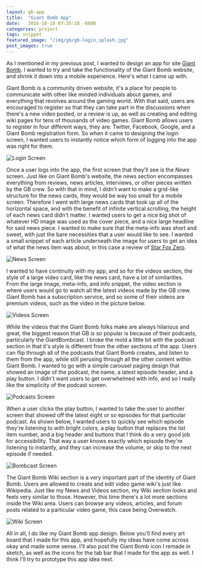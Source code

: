 ```yaml
---
layout: gb-app
title:  "Giant Bomb App"
date:   2016-10-10 07:35:18 -0800
categories: project
tags: snippet
featured_image: "/img/gb/gb-login_splash.jpg"
post_images: true
---
```


As I mentioned in my previous post, I wanted to design an app for site [Giant Bomb](http://www.giantbomb.com).  I wanted to try and take the functionality of the Giant Bomb website, and shrink it down into a mobile experience.  Here's what I came up with.

Giant Bomb is a community driven website, it's a place for people to communicate with other like minded individuals about games, and everything that revolves around the gaming world.  With that said, users are encouraged to register so that they can take part in the discussions when there's a new video posted, or a review is up, as well as creating and editing wiki pages for tens of thousands of video games.  Giant Bomb allows users to register in four different ways, they are: Twitter, Facebook, Google, and a Giant Bomb registration form.  So when it came to designing the login screen, I wanted users to instantly notice which form of logging into the app was right for them.

![Login Screen](/img/gb/hifi/Login.jpg "Login Screen")

Once a user logs into the app, the first screen that they'll see is the _News_ screen.  Just like on Giant Bomb's website, the news section encompasses everything from reviews, news articles, interviews, or other pieces written by the GB crew.  So with that in mind, I didn't want to make a grid-like structure for the news cards, they would be way too small for a mobile screen.  Therefore I went with large news cards that took up all of the horizontal space, and with the benefit of infinite vertical scrolling, the height of each news card didn't matter.  I wanted users to get a nice big shot of whatever HD image was used as the cover piece, and a nice large headline for said news piece.  I wanted to make sure that the meta-info was short and sweet, with just the bare necessities that a user would like to see.  I wanted a small snippet of each article underneath the image for users to get an idea of what the news item was about, in this case a review of [Star Fox Zero](http://www.giantbomb.com/reviews/star-fox-zero-review/1900-741/).

![News Screen](/img/gb/hifi/News.jpg "News Screen")

I wanted to have continuity with my app, and so for the videos section, the style of a large video card, like the news card, have a lot of similarities.  From the large image, meta-info, and info snippet, the video section is where users would go to watch all the latest videos made by the GB crew.  Giant Bomb has a subscription service, and so some of their videos are premium videos, such as the video in the picture below.

![Videos Screen](/img/gb/hifi/Videos.jpg "Videos Screen")

While the videos that the Giant Bomb folks make are always hilarious and great, the biggest reason that GB is so popular is because of their podcasts, particularly the GiantBombcast.  I broke the mold a little bit with the podcast section in that it's style is different from the other sections of the app.  Users can flip through all of the podcasts that Giant Bomb creates, and listen to them from the app, while still perusing through all the other content within Giant Bomb.  I wanted to go with a simple carousel paging design that showed an image of the podcast, the name, a latest episode header, and a play button.  I didn't want users to get overwhelmed with info, and so I really like the simplicity of the podcast screen.

![Podcasts Screen](/img/gb/hifi/Podcasts.jpg "Podcasts Screen")

When a user clicks the play button, I wanted to take the user to another screen that showed off the latest eight or so episodes for that particular podcast.  As shown below, I wanted users to quickly see which episode they're listening to with bright colors, a play button that replaces the list item number, and a big header and buttons that I think do a very good job for accessibility.  That way a user knows exactly which episode they're listening to instantly, and they can increase the volume, or skip to the next episode if needed.

![Bombcast Screen](/img/gb/hifi/Bombcast.jpg "Bombcast Screen")

The Giant Bomb Wiki section is a very important part of the identity of Giant Bomb. Users are allowed to create and edit video game wiki's just like Wikipedia.  Just like my News and Videos section, my Wiki section looks and feels very similar to those. However, this time there's a lot more sections inside the Wiki area. Users can browse any videos, articles, and forum posts related to a particular video game, this case being Overwatch.

![Wiki Screen](/img/gb/hifi/Wiki.jpg "Wiki Screen")

All in all, I do like my Giant Bomb app design.  Below you'll find every art board that I made for this app, and hopefully my ideas have come across okay and made some sense.  I'll also post the Giant Bomb icon I remade in sketch, as well as the icons for the tab bar that I made for the app as well.  I think I'll try to prototype this app idea next.
